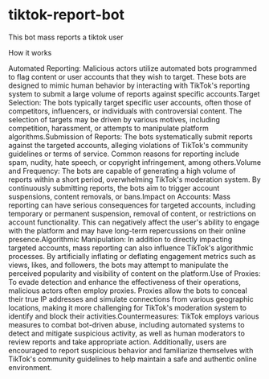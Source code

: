 # tiktok-report-bot
This bot mass reports a tiktok user




How it works 


Automated Reporting: Malicious actors utilize automated bots programmed to flag content or user accounts that they wish to target. These bots are designed to mimic human behavior by interacting with TikTok's reporting system to submit a large volume of reports against specific accounts.Target Selection: The bots typically target specific user accounts, often those of competitors, influencers, or individuals with controversial content. The selection of targets may be driven by various motives, including competition, harassment, or attempts to manipulate platform algorithms.Submission of Reports: The bots systematically submit reports against the targeted accounts, alleging violations of TikTok's community guidelines or terms of service. Common reasons for reporting include spam, nudity, hate speech, or copyright infringement, among others.Volume and Frequency: The bots are capable of generating a high volume of reports within a short period, overwhelming TikTok's moderation system. By continuously submitting reports, the bots aim to trigger account suspensions, content removals, or bans.Impact on Accounts: Mass reporting can have serious consequences for targeted accounts, including temporary or permanent suspension, removal of content, or restrictions on account functionality. This can negatively affect the user's ability to engage with the platform and may have long-term repercussions on their online presence.Algorithmic Manipulation: In addition to directly impacting targeted accounts, mass reporting can also influence TikTok's algorithmic processes. By artificially inflating or deflating engagement metrics such as views, likes, and followers, the bots may attempt to manipulate the perceived popularity and visibility of content on the platform.Use of Proxies: To evade detection and enhance the effectiveness of their operations, malicious actors often employ proxies. Proxies allow the bots to conceal their true IP addresses and simulate connections from various geographic locations, making it more challenging for TikTok's moderation system to identify and block their activities.Countermeasures: TikTok employs various measures to combat bot-driven abuse, including automated systems to detect and mitigate suspicious activity, as well as human moderators to review reports and take appropriate action. Additionally, users are encouraged to report suspicious behavior and familiarize themselves with TikTok's community guidelines to help maintain a safe and authentic online environment.
